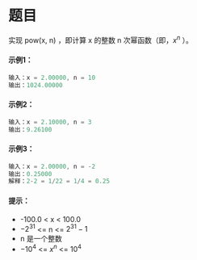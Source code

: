 # 题目
实现 pow(x, n) ，即计算 x 的整数 n 次幂函数（即，$x^n$ ）。

#### 示例1：

```c++
输入：x = 2.00000, n = 10
输出：1024.00000
```

#### 示例2：

```c++
输入：x = 2.10000, n = 3
输出：9.26100
```

#### 示例3：

```c++
输入：x = 2.00000, n = -2
输出：0.25000
解释：2-2 = 1/22 = 1/4 = 0.25
```


#### 提示：

* -100.0 < x < 100.0
* $-2^{31}$ <= n <= $2^{31}-1$
* n 是一个整数
* $-10^4$ <= $x^n$ <= $10^4$